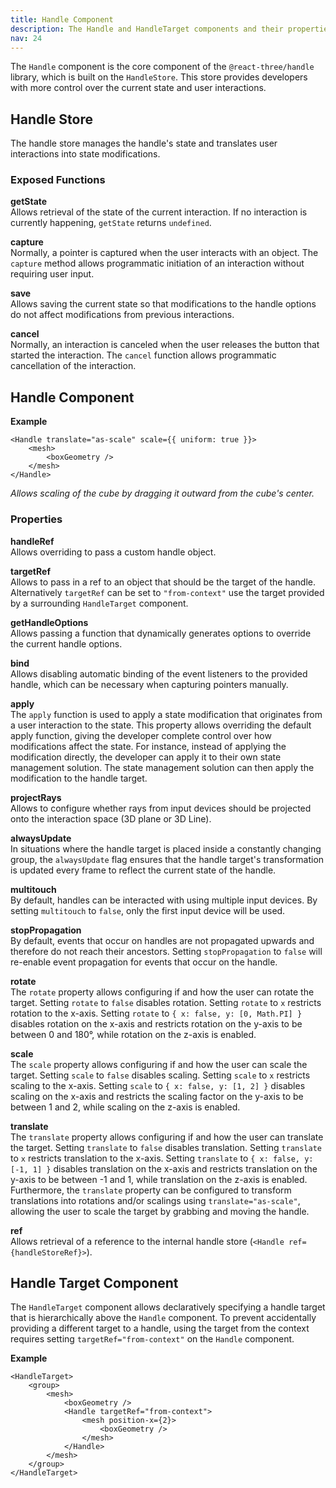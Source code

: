 ```yaml
---
title: Handle Component  
description: The Handle and HandleTarget components and their properties  
nav: 24  
---
```


The `Handle` component is the core component of the `@react-three/handle` library, which is built on the `HandleStore`. This store provides developers with more control over the current state and user interactions.

## Handle Store

The handle store manages the handle's state and translates user interactions into state modifications.

### Exposed Functions

**getState**  
Allows retrieval of the state of the current interaction. If no interaction is currently happening, `getState` returns `undefined`.

**capture**  
Normally, a pointer is captured when the user interacts with an object. The `capture` method allows programmatic initiation of an interaction without requiring user input.

**save**  
Allows saving the current state so that modifications to the handle options do not affect modifications from previous interactions.

**cancel**  
Normally, an interaction is canceled when the user releases the button that started the interaction. The `cancel` function allows programmatic cancellation of the interaction.

## Handle Component

**Example**
```tsx
<Handle translate="as-scale" scale={{ uniform: true }}>
    <mesh>
        <boxGeometry />
    </mesh>
</Handle>
```
*Allows scaling of the cube by dragging it outward from the cube's center.*

### Properties

**handleRef**  
Allows overriding to pass a custom handle object.

**targetRef**  
Allows to pass in a ref to an object that should be the target of the handle. Alternatively `targetRef` can be set to `"from-context"` use the target provided by a surrounding `HandleTarget` component.

**getHandleOptions**  
Allows passing a function that dynamically generates options to override the current handle options.

**bind**  
Allows disabling automatic binding of the event listeners to the provided handle, which can be necessary when capturing pointers manually.

**apply**  
The `apply` function is used to apply a state modification that originates from a user interaction to the state. This property allows overriding the default apply function, giving the developer complete control over how modifications affect the state. For instance, instead of applying the modification directly, the developer can apply it to their own state management solution. The state management solution can then apply the modification to the handle target.

**projectRays**  
Allows to configure whether rays from input devices should be projected onto the interaction space (3D plane or 3D Line).

**alwaysUpdate**  
In situations where the handle target is placed inside a constantly changing group, the `alwaysUpdate` flag ensures that the handle target's transformation is updated every frame to reflect the current state of the handle.

**multitouch**  
By default, handles can be interacted with using multiple input devices. By setting `multitouch` to `false`, only the first input device will be used.

**stopPropagation**  
By default, events that occur on handles are not propagated upwards and therefore do not reach their ancestors. Setting `stopPropagation` to `false` will re-enable event propagation for events that occur on the handle.

**rotate**  
The `rotate` property allows configuring if and how the user can rotate the target. Setting `rotate` to `false` disables rotation. Setting `rotate` to `x` restricts rotation to the x-axis. Setting `rotate` to `{ x: false, y: [0, Math.PI] }` disables rotation on the x-axis and restricts rotation on the y-axis to be between 0 and 180°, while rotation on the z-axis is enabled.

**scale**  
The `scale` property allows configuring if and how the user can scale the target. Setting `scale` to `false` disables scaling. Setting `scale` to `x` restricts scaling to the x-axis. Setting `scale` to `{ x: false, y: [1, 2] }` disables scaling on the x-axis and restricts the scaling factor on the y-axis to be between 1 and 2, while scaling on the z-axis is enabled.

**translate**  
The `translate` property allows configuring if and how the user can translate the target. Setting `translate` to `false` disables translation. Setting `translate` to `x` restricts translation to the x-axis. Setting `translate` to `{ x: false, y: [-1, 1] }` disables translation on the x-axis and restricts translation on the y-axis to be between -1 and 1, while translation on the z-axis is enabled. Furthermore, the `translate` property can be configured to transform translations into rotations and/or scalings using `translate="as-scale"`, allowing the user to scale the target by grabbing and moving the handle.

**ref**  
Allows retrieval of a reference to the internal handle store (`<Handle ref={handleStoreRef}>`).

## Handle Target Component

The `HandleTarget` component allows declaratively specifying a handle target that is hierarchically above the `Handle` component. To prevent accidentally providing a different target to a handle, using the target from the context requires setting `targetRef="from-context"` on the `Handle` component.

**Example**
```tsx
<HandleTarget>
    <group>
        <mesh>
            <boxGeometry />
            <Handle targetRef="from-context">
                <mesh position-x={2}>  
                    <boxGeometry />
                </mesh>
            </Handle>
        </mesh>
    </group>
</HandleTarget>
```